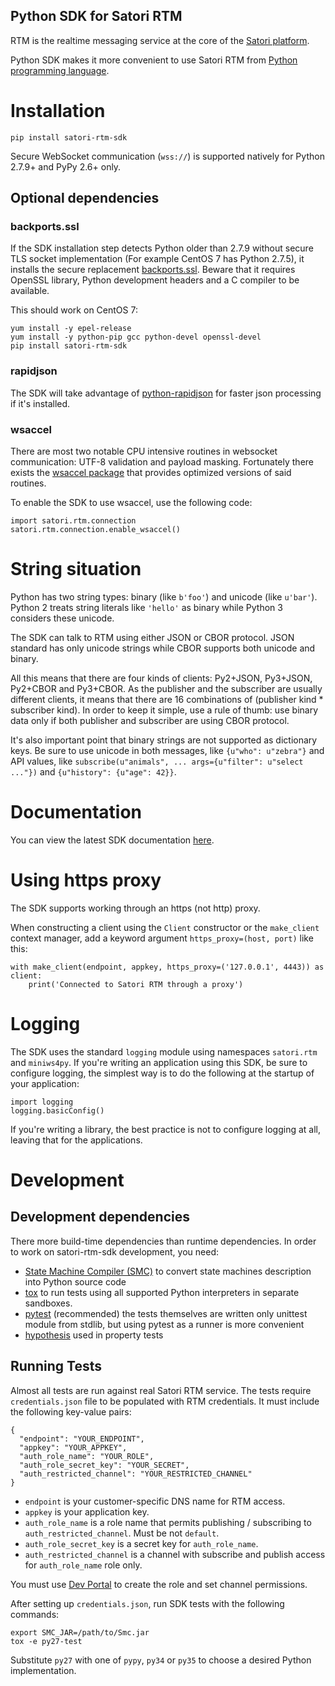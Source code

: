 Python SDK for Satori RTM
-------------------------

RTM is the realtime messaging service at the core of the
[Satori platform](https://www.satori.com).

Python SDK makes it more convenient to use Satori RTM
from [Python programming language](https://www.python.org).

# Installation

```
pip install satori-rtm-sdk
```

Secure WebSocket communication (``wss://``) is supported natively
for Python 2.7.9+ and PyPy 2.6+ only.

## Optional dependencies

### backports.ssl

If the SDK installation step detects Python older than 2.7.9 without secure
TLS socket implementation (For example CentOS 7 has Python 2.7.5), it installs
the secure replacement [backports.ssl][1]. Beware that it requires
OpenSSL library, Python development headers and a C compiler to be available.

This should work on CentOS 7:

```
yum install -y epel-release
yum install -y python-pip gcc python-devel openssl-devel
pip install satori-rtm-sdk
```

[1]: https://pypi.python.org/pypi/backports.ssl

### rapidjson

The SDK will take advantage of [python-rapidjson][2] for faster json processing
if it's installed.

[2]: https://pypi.python.org/pypi/python-rapidjson

### wsaccel

There are most two notable CPU intensive routines in websocket communication:
UTF-8 validation and payload masking. Fortunately there exists the
[wsaccel package][3] that provides optimized versions of said routines.

To enable the SDK to use wsaccel, use the following code:

```
import satori.rtm.connection
satori.rtm.connection.enable_wsaccel()
```

[3]: https://pypi.python.org/pypi/wsaccel

# String situation

Python has two string types: binary (like `b'foo'`) and unicode (like `u'bar'`).
Python 2 treats string literals like `'hello'` as binary while Python 3 considers
these unicode.

The SDK can talk to RTM using either JSON or CBOR protocol. JSON standard has
only unicode strings while CBOR supports both unicode and binary.

All this means that there are four kinds of clients: Py2+JSON, Py3+JSON, Py2+CBOR and Py3+CBOR.
As the publisher and the subscriber are usually different clients, it
means that there are 16 combinations of (publisher kind * subscriber kind).
In order to keep it simple, use a rule of thumb: use binary data only if
both publisher and subscriber are using CBOR protocol.

It's also important point that binary strings are not supported as dictionary keys.
Be sure to use unicode in both messages, like `{u"who": u"zebra"}` and API values, like
`subscribe(u"animals", ... args={u"filter": u"select ..."})` and `{u"history": {u"age": 42}}`.

# Documentation

You can view the latest SDK documentation
[here](https://www.satori.com/docs/rtm-sdks/overview).

# Using https proxy

The SDK supports working through an https (not http) proxy.

When constructing a client using the `Client` constructor or
the `make_client` context manager, add a keyword argument
`https_proxy=(host, port)` like this:

```
with make_client(endpoint, appkey, https_proxy=('127.0.0.1', 4443)) as client:
    print('Connected to Satori RTM through a proxy')
```

# Logging

The SDK uses the standard `logging` module using namespaces `satori.rtm` and
`miniws4py`. If you're writing an application using this SDK, be sure to configure
logging, the simplest way is to do the following at the startup of your application:

```
import logging
logging.basicConfig()
```

If you're writing a library, the best practice is not to configure logging at
all, leaving that for the applications.

# Development

## Development dependencies

There more build-time dependencies than runtime dependencies.
In order to work on satori-rtm-sdk development, you need:

 * [State Machine Compiler (SMC)][4]
    to convert state machines description into Python source code
 * [tox][5]
    to run tests using all supported Python interpreters in separate sandboxes.
 * [pytest][6] (recommended)
    the tests themselves are written only unittest module from stdlib, but using pytest as a runner is more convenient
 * [hypothesis][7]
    used in property tests

[4]: http://smc.sourceforge.net/
[5]: https://tox.readthedocs.org/en/latest/
[6]: https://docs.pytest.org/en/latest/
[7]: https://hypothesis.readthedocs.io/en/latest/

## Running Tests

Almost all tests are run against real Satori RTM service. The tests require
`credentials.json` file to be populated with RTM credentials. It must include
the following key-value pairs:

```
{
  "endpoint": "YOUR_ENDPOINT",
  "appkey": "YOUR_APPKEY",
  "auth_role_name": "YOUR_ROLE",
  "auth_role_secret_key": "YOUR_SECRET",
  "auth_restricted_channel": "YOUR_RESTRICTED_CHANNEL"
}
```

* `endpoint` is your customer-specific DNS name for RTM access.
* `appkey` is your application key.
* `auth_role_name` is a role name that permits publishing / subscribing to `auth_restricted_channel`. Must be not `default`.
* `auth_role_secret_key` is a secret key for `auth_role_name`.
* `auth_restricted_channel` is a channel with subscribe and publish access for `auth_role_name` role only.

You must use [Dev Portal](https://developer.satori.com/) to create the role and set channel permissions.

After setting up `credentials.json`, run SDK tests with the following commands:

```
export SMC_JAR=/path/to/Smc.jar
tox -e py27-test
```

Substitute `py27` with one of `pypy`, `py34` or `py35` to choose a
desired Python implementation.
